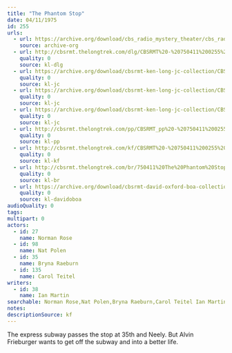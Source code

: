 ```yaml
---
title: "The Phantom Stop"
date: 04/11/1975
id: 255
urls: 
  - url: https://archive.org/download/cbs_radio_mystery_theater/cbs_radio_mystery_theater-0251-0300.zip/cbs_radio_mystery_theater-0251-0300%2Fcbsrmt_0255_the_phantom_stop.mp3
    source: archive-org
  - url: http://cbsrmt.thelongtrek.com/dlg/CBSRMT%20-%20750411%200255%20The%20Phantom%20Stop.mp3
    quality: 0
    source: kl-dlg
  - url: https://archive.org/download/cbsrmt-ken-long-jc-collection/CBSRMT - 750411 0255 Phantom Stop vbr kb_jc.mp3
    quality: 0
    source: kl-jc
  - url: https://archive.org/download/cbsrmt-ken-long-jc-collection/CBSRMT - 750411 0255 Phantom Stop vbr oz_jc.mp3
    quality: 0
    source: kl-jc
  - url: https://archive.org/download/cbsrmt-ken-long-jc-collection/CBSRMT - 750411 0255 Phantom Stopvbr bm2_jc.mp3
    quality: 0
    source: kl-jc
  - url: http://cbsrmt.thelongtrek.com/pp/CBSRMT_pp%20-%20750411%200255%20The%20Phantom%20Stop.mp3
    quality: 0
    source: kl-pp
  - url: http://cbsrmt.thelongtrek.com/kf/CBSRMT%20-%20750411%200255%20The%20Phantom%20Stop_kf.mp3
    quality: 0
    source: kl-kf
  - url: http://cbsrmt.thelongtrek.com/br/750411%20The%20Phantom%20Stop%20-%20WOR.mp3
    quality: 0
    source: kl-br
  - url: https://archive.org/download/cbsrmt-david-oxford-boa-collection/CBSRMT-750411-0255-The-Phantom-Stop-(64-44)_kf-{BoA}.mp3
    quality: 0
    source: kl-davidoboa
audioQuality: 0
tags: 
multipart: 0
actors:  
  - id: 27
    name: Norman Rose  
  - id: 98
    name: Nat Polen  
  - id: 35
    name: Bryna Raeburn  
  - id: 135
    name: Carol Teitel
writers:  
  - id: 38
    name: Ian Martin
searchable: Norman Rose,Nat Polen,Bryna Raeburn,Carol Teitel Ian Martin
notes: 
descriptionSource: kf
---
```

The express subway passes the stop at 35th and Neely. But Alvin Frieburger wants to get off the subway and into a better life.